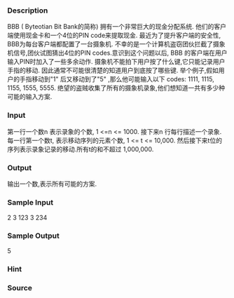
### Description
BBB ( Byteotian Bit Bank的简称) 拥有一个非常巨大的现金分配系统. 他们的客户端使用现金卡和一个4位的PIN code来提取现金. 最近为了提升客户端的安全性, BBB为每台客户端都配置了一台摄象机. 不幸的是一个计算机盗窃团伙拦截了摄象机信号,团伙试图猜出4位的PIN codes.意识到这个问题以后, BBB 的客户端在用户输入PIN时加入了一些多余动作. 摄象机不能拍下用户按了什么键,它只能记录用户手指的移动. 因此通常不可能很清楚的知道用户到底按了哪些键. 举个例子,假如用户的手指移动到"1" 后又移动到了"5" ,那么他可能输入以下 codes: 1111, 1115, 1155, 1555, 5555. 绝望的盗贼收集了所有的摄象机录象,他们想知道一共有多少种可能的输入方案. 

### Input
第一行一个数n 表示录象的个数, 1 <=n <= 1000. 接下来n 行每行描述一个录象. 每一行第一个数t, 表示移动序列的元素个数, 1 <= t <= 10,000. 然后接下来t位的序列表示录象记录的移动.所有t的和不超过 1,000,000. 

### Output
输出一个数,表示所有可能的方案. 

### Sample Input
2
3 123
3 234

### Sample Output
5

### Hint

### Source
